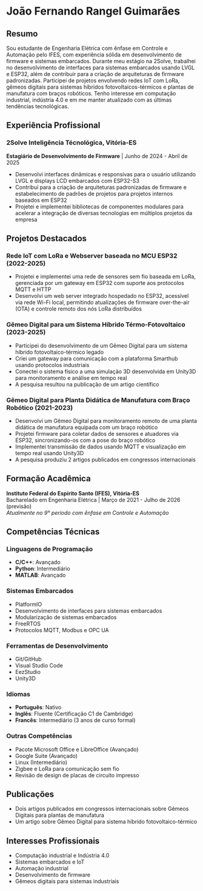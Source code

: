 # João Fernando Rangel Guimarães

## Resumo

Sou estudante de Engenharia Elétrica com ênfase em Controle e Automação pelo IFES, com experiência sólida em desenvolvimento de firmware e sistemas embarcados. Durante meu estágio na 2Solve, trabalhei no desenvolvimento de interfaces para sistemas embarcados usando LVGL e ESP32, além de contribuir para a criação de arquiteturas de firmware padronizadas. Participei de projetos envolvendo redes IoT com LoRa, gêmeos digitais para sistemas híbridos fotovoltaicos-térmicos e plantas de manufatura com braços robóticos. Tenho interesse em computação industrial, indústria 4.0 e em me manter atualizado com as últimas tendências tecnológicas.

## Experiência Profissional

### 2Solve Inteligência Técnológica, Vitória-ES
**Estagiário de Desenvolvimento de Firmware** | Junho de 2024 - Abril de 2025

- Desenvolvi interfaces dinâmicas e responsivas para o usuário utilizando LVGL e displays LCD embarcados com ESP32-S3
- Contribuí para a criação de arquiteturas padronizadas de firmware e estabelecimento de padrões de projetos para projetos internos baseados em ESP32
- Projetei e implementei bibliotecas de componentes modulares para acelerar a integração de diversas tecnologias em múltiplos projetos da empresa

## Projetos Destacados

### Rede IoT com LoRa e Webserver baseada no MCU ESP32 (2022-2025)
- Projetei e implementei uma rede de sensores sem fio baseada em LoRa, gerenciada por um gateway em ESP32 com suporte aos protocolos MQTT e HTTP
- Desenvolvi um web server integrado hospedado no ESP32, acessível via rede Wi-Fi local, permitindo atualizações de firmware over-the-air (OTA) e controle remoto dos nós LoRa distribuídos

### Gêmeo Digital para um Sistema Híbrido Térmo-Fotovoltaico (2023-2025)
- Participei do desenvolvimento de um Gêmeo Digital para um sistema híbrido fotovoltaico-térmico legado
- Criei um gateway para comunicação com a plataforma Smarthub usando protocolos industriais
- Conectei o sistema físico a uma simulação 3D desenvolvida em Unity3D para monitoramento e análise em tempo real
- A pesquisa resultou na publicação de um artigo científico

### Gêmeo Digital para Planta Didática de Manufatura com Braço Robótico (2021-2023)
- Desenvolvi um Gêmeo Digital para monitoramento remoto de uma planta didática de manufatura equipada com um braço robótico
- Projetei firmware para coletar dados de sensores e atuadores via ESP32, sincronizando-os com a pose do braço robótico
- Implementei transmissão de dados usando MQTT e visualização em tempo real usando Unity3D
- A pesquisa produziu 2 artigos publicados em congressos internacionais

## Formação Acadêmica

**Instituto Federal do Espírito Santo (IFES), Vitória-ES**  
Bacharelado em Engenharia Elétrica | Março de 2021 - Julho de 2026 (previsão)  
*Atualmente no 9° período com ênfase em Controle e Automação*

## Competências Técnicas

### Linguagens de Programação
- **C/C++**: Avançado
- **Python**: Intermediário
- **MATLAB**: Avançado

### Sistemas Embarcados
- PlatformIO
- Desenvolvimento de interfaces para sistemas embarcados
- Modularização de sistemas embarcados
- FreeRTOS
- Protocolos MQTT, Modbus e OPC UA

### Ferramentas de Desenvolvimento
- Git/GitHub
- Visual Studio Code
- EezStudio
- Unity3D

### Idiomas
- **Português**: Nativo
- **Inglês**: Fluente (Certificação C1 de Cambridge)
- **Francês**: Intermediário (3 anos de curso formal)

### Outras Competências
- Pacote Microsoft Office e LibreOffice (Avançado)
- Google Suite (Avançado)
- Linux (Intermediário)
- Zigbee e LoRa para comunicação sem fio
- Revisão de design de placas de circuito impresso

## Publicações
- Dois artigos publicados em congressos internacionais sobre Gêmeos Digitais para plantas de manufatura
- Um artigo sobre Gêmeo Digital para sistema híbrido fotovoltaico-térmico

## Interesses Profissionais
- Computação industrial e Indústria 4.0
- Sistemas embarcados e IoT
- Automação industrial
- Desenvolvimento de firmware
- Gêmeos digitais para sistemas industriais